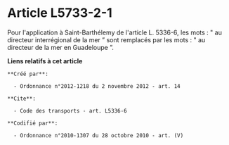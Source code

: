 # Article L5733-2-1

Pour l'application à Saint-Barthélemy de l'article L. 5336-6, les mots : " au directeur interrégional de la mer ” sont
remplacés par les mots : " au directeur de la mer en Guadeloupe ”.

**Liens relatifs à cet article**

	**Créé par**:

	  - Ordonnance n°2012-1218 du 2 novembre 2012 - art. 14

	**Cite**:

	  - Code des transports - art. L5336-6

	**Codifié par**:

	  - Ordonnance n°2010-1307 du 28 octobre 2010 - art. (V)

